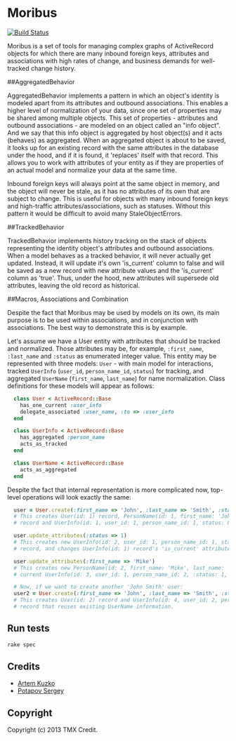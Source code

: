 # Moribus

[![Build Status](https://secure.travis-ci.org/TMXCredit/moribus.png)](http://travis-ci.org/TMXCredit/moribus)

Moribus is a set of tools for managing complex graphs of ActiveRecord objects
for which there are many inbound foreign keys, attributes and associations with
high rates of change, and business demands for well-tracked change history.

##AggregatedBehavior

AggregatedBehavior implements a pattern in which an object's identity
is modeled apart from its attributes and outbound associations. This enables
a higher level of normalization of your data, since one set of properties
may be shared among multiple objects. This set of properties - attributes
and outbound associations - are modeled on an object called an "info object".
And we say that this info object is aggregated by host object(s) and it acts
(behaves) as aggregated. When an aggregated object is about to be saved, it
looks up for an existing record with the same attributes in the database under
the hood, and if it is found, it 'replaces' itself with that record. This allows
you to work with attributes of your entity as if they are properties of an
actual model and normalize your data at the same time.

Inbound foreign keys will always point at the same object in memory, and the
object will never be stale, as it has no attributes of its own that are subject
to change. This is useful for objects with many inbound foreign keys and
high-traffic attributes/associations, such as statuses. Without this pattern
it would be difficult to avoid many StaleObjectErrors.

##TrackedBehavior

TrackedBehavior implements history tracking on the stack of objects
representing the identity object's attributes and outbound associations.
When a model behaves as a tracked behavior, it will never actually get
updated. Instead, it will update it's own 'is_current' column to false
and will be saved as a new record with new attribute values and the
'is_current' column as 'true'. Thus, under the hood, new attributes
will supersede old attributes, leaving the old record as historical.

##Macros, Associations and Combination

Despite the fact that Moribus may be used by models on its own,
its main purpose is to be used within associations, and in conjunction
with associations.  The best way to demonstrate this is by example.

Let's assume we have a User entity with attributes that should be tracked
and normalized. Those attributes may be, for example, `:first_name`,
`:last_name` and `:status` as enumerated integer value. This entity
may be represented with three models: `User` - with main model for interactions,
tracked `UserInfo` (`user_id`, `person_name_id`, `status`) for tracking, and
aggregated `UserName` (`first_name`, `last_name`) for name normalization.
Class definitions for these models will appear as follows:

```ruby
  class User < ActiveRecord::Base
    has_one_current :user_info
    delegate_associated :user_name, :to => :user_info
  end

  class UserInfo < ActiveRecord::Base
    has_aggregated :person_name
    acts_as_tracked
  end

  class UserName < ActiveRecord::Base
    acts_as_aggregated
  end
```

Despite the fact that internal representation is more complicated now,
top-level operations will look exactly the same:

```ruby
  user = User.create(:first_name => 'John', :last_name => 'Smith', :status => 0)
  # This creates User(id: 1) record, PersonName(id: 1, first_name: 'John', last_name: 'Smith')
  # record and UserInfo(id: 1, user_id: 1, person_name_id: 1, status: 0, is_current: true)

  user.update_attributes(:status => 1)
  # This creates new UserInfo(id: 2, user_id: 1, person_name_id: 1, status: 1, is_current: true)
  # record, and changes UserInfo(id: 1) record's 'is_current' attribute to false.

  user.update_attributes(:first_name => 'Mike')
  # This creates new PersonName(id: 2, first_name: 'Mike', last_name: 'Smith') record and new
  # current UserInfo(id: 3, user_id: 1, person_name_id: 2, :status: 1, is_current: true)

  # Now, if we want to create another 'John Smith' user:
  user2 = User.create(:first_name => 'John', :last_name => 'Smith', :status => 5)
  # This creates User(id: 2) record and UserInfo(id: 4, user_id: 2, person_name_id: 1, status: 5, is_current: true)
  # record that reuses existing UserName information.
```

## Run tests

```sh
rake spec
```

## Credits

* [Artem Kuzko](https://github.com/akuzko)
* [Potapov Sergey](https://github.com/greyblake)

## Copyright

Copyright (c) 2013 TMX Credit.
